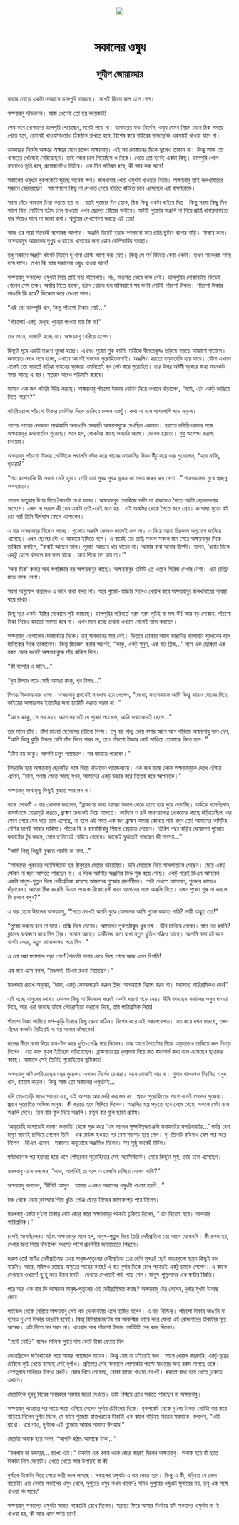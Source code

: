 <div align=center> <img src="../../metadata/images/rabibasariya/সকালের-ওষুধ-সুদীপ-জোয়ারদার.jpg" align="center"></div><br><h1 align=center>সকালের ওষুধ</h1>
<h2 align=center>সুদীপ জোয়ারদার</h2><br>রাস্তার মোড়ে একটা দোকানে ডালপুরি ভাজছে। দেখেই জিভে জল এসে গেল।

অক্ষয়বাবু দাঁড়ালেন। আজ খেলেই তো হয় কয়েকটা!

শেষ কবে দোকানের ডালপুরি খেয়েছেন, মনেই পড়ে না। ডাক্তারের কড়া নির্দেশ, ওষুধ যেমন নিয়ম মেনে ঠিক সময়ে খেতে হবে, তেমনই খাওয়াদাওয়াও ঠিকঠাক রাখতে হবে, বিশেষ করে বাইরের ভাজাভুজি একদমই খাওয়া যাবে না।

ডাক্তারের নির্দেশ অক্ষরে অক্ষরে মেনে চলেন অক্ষয়বাবু। এই সব দোকানের দিকে ভুলেও তাকান না। কিন্তু আজ তো খাবারের খোঁজেই বেরিয়েছেন। তাই নজর চলে গিয়েছিল ও দিকে। খেতে তো হবেই একটা কিছু। ডালপুরি খেলে রসনারও তৃপ্তি হবে, প্রয়োজনটাও মিটবে। এক দিন অনিয়ম হবে, কী আর করা যাবে!

সকালের ওষুধটা বুকপকেটে ঘুরছে অনেক ক্ষণ। জলখাবার খেয়ে ওষুধটা খাওয়ার নিয়ম। অক্ষয়বাবু তাই জলখাবারের সন্ধানে বেরিয়েছেন। আশেপাশে কিছু না দেখতে পেয়ে হাঁটতে হাঁটতে চলে এসেছেন এই বাসস্ট্যান্ডে।

সরমা বেঁচে থাকলে চিন্তা করতে হত না। যতই পুজোর দিন হোক, ঠিক কিছু একটা খাইয়ে দিত। কিন্তু সরমা কিছু দিন আগে বিনা নোটিসে হঠাৎ চলে যাওয়ায় এখন ছেলের বৌয়ের অধীনে। অষ্টমী পুজোর অঞ্জলি না দিয়ে প্রাপ্তি খাবারদাবারের ধার দিয়েও যাবে না জানা কথা। শ্বশুরের দেখাশোনা করছে এই ঢের!

আজ ওর সারা দিনেরই বন্দোবস্ত আলাদা। অঞ্জলি দিয়েই বরকে বগলদাবা করে প্রাপ্তি ছুটবে বাপের বাড়ি। ফিরবে কাল। অক্ষয়বাবুর আজকের দুপুর ও রাতের খাবারের জন্য হোম ডেলিভারির ব্যবস্থা।

তবু সকালে অঞ্জলি ঝটপট মিটলে দু’খানা টোস্ট আশা করা যেত। কিন্তু সে পর্ব মিটতে বেলা একটা। তখন লাঞ্চেরই সময় হয়ে যাবে। তখন কি আর সকালের ওষুধ খাওয়া যাবে!

অক্ষয়বাবু সকালের ওষুধটা নিয়ে তাই মহা ঝামেলায়। নাঃ, অতশত ভেবে লাভ নেই। ডালপুরির দোকানটায় ভিড়েই গেলেন শেষ তক। অর্ডার দিতে যাবেন, হঠাৎ খেয়াল হল মানিব্যাগে সব ক’টা নোটই পাঁচশো টাকার। পাঁচশো টাকার ভাঙানি কি হবে? জিজ্ঞেস করে নেওয়া ভাল।

“এই যে! ডালপুরি খাব, কিন্তু পাঁচশো টাকার নোট...”

“পাঁচশো! একটু দেখুন, খুচরো পাওয়া যায় কি না!”

তার মানে, ভাঙানি হচ্ছে না। অক্ষয়বাবু বেরিয়ে এলেন।

কিছুটা দূরে একটা মণ্ডপে পুজো হচ্ছে। এখনও পুজো শুরু হয়নি, মাইকে বীরেন্দ্রকৃষ্ণ ছড়িয়ে পড়ছে আকাশে বাতাসে। জমায়েত দেখে মনে হচ্ছে, এখানে আগেই বসবেন পুরোহিতমশাই। অঞ্জলিও হয়তো তাড়াতাড়ি হয়ে যাবে। বৌমা এখানে এলেই তো পারত! বাড়ির সামনের পুজোয় এমনিতেই খুব লেট করে পুরোহিত। তার উপর অষ্টমী পুজোর জন্য অনেকটা সময় আছে এ বার। সুতরাং আরও গড়িমসি করবে।

সামনে এক জন লটারি বিক্রি করছে। অক্ষয়বাবু পাঁচশো টাকার নোটটা নিয়ে ওখানে দাঁড়ালেন, “ভাই, এটা একটু ভাঙিয়ে দিতে পারবে?”

লটারিওয়ালা পাঁচশো টাকার নোটটার দিকে তাকিয়ে দেখল একটু। কথা না বলে পাশাপাশি ঘাড় নাড়ল।

পাশের পানের দোকানে মাঝবয়সি অবাঙালি দোকানি অক্ষয়বাবুকে দেখছিল একমনে। হয়তো লটারিওয়ালার সঙ্গে অক্ষয়বাবুর কথাবার্তাও শুনেছে। মনে হল, লোকটার কাছে ভাঙানি আছে। দেবেও হয়তো। শুধু অপেক্ষা করছে চাওয়ার।

অক্ষয়বাবু পাঁচশো টাকার নোটটাকে লম্বালম্বি ভাঁজ করে পানের দোকানির দিকে উঁচু করে ধরে শুধোলেন, “হবে নাকি, খুচরো?”

“শও রুপেয়াকি ভি সওদা নেহি হুয়া। নেহি তো সুবহ সুবহ ব্রাম্ভন কা মদত জরুর কর দেতা...” পানওয়ালার মুখে প্রচ্ছন্ন অসহায়তা।

পাতলা ফতুয়ার উপর দিয়ে পৈতেটা দেখা যাচ্ছে। অক্ষয়বাবুর দেবদ্বিজে ভক্তি না থাকলেও পৈতে পরাটা ছেলেবেলার অভ্যেস। এখন না পরলে কী যেন একটা নেই-নেই মনে হয়। এই অস্বস্তির থেকে পৈতে বহন শ্রেয়। ক’গাছা সুতো বই তো নয়! তিনি দীর্ঘশ্বাস ফেলে এগোলেন।

এ বার অক্ষয়বাবুর খিদেও পাচ্ছে। পুজোয় অঞ্জলি কোনও কালেই দেন না। এ নিয়ে সরমা চিরকাল অনুযোগ জানিয়ে এসেছে। এখন ছেলের বৌ-ও আকারে ইঙ্গিতে বলে। এ বারেই তো প্রাপ্তি সকাল সকাল স্নান সেরে অক্ষয়বাবুর দিকে তাকিয়ে বলছিল, “বাবাই আছেন ভাল। পুজো-আচ্চার ধার ধারেন না। আমার বাবা আবার উল্টো। বলেন, ‘ধর্মের দিকে একটু হেলে থাকলে মন ভাল থাকে। অন্য দিকে মন যায় না।’”

‘অন্য দিক’ কথার অর্থ অপরিষ্কার নয় অক্ষয়বাবুর কাছে। অক্ষয়বাবুর ওটিটি-তে ওয়েব সিরিজ দেখার নেশা। এটা প্রাপ্তির মতে বাজে নেশা।

সরমা অনুযোগ করলেও এ ভাবে কথা বলত না। আর পুজো-আচ্চার দিনেও খেয়াল করে অক্ষয়বাবুর জলখাবারের ব্যবস্থা করে রাখত।

কিছু দূরে একটা মিষ্টির দোকানে লুচি ভাজছে। ডালপুরির পরিবর্তে গরম গরম লুচিই বা মন্দ কী! আর বড় দোকান, পাঁচশো টাকা নিয়েও হয়তো সমস্যা হবে না। এখন মনে হচ্ছে প্রথমে ওখানে গেলেই ভাল করতেন।

অক্ষয়বাবু এগোলেন দোকানটার দিকে। তবু সাবধানের মার নেই। ভিতরে ঢোকার আগে ভাঙানির ব্যাপারটা শুধোবেন বলে মালিকের দিকে তাকালেন। কিন্তু জিজ্ঞেস করার আগেই, “কাকু, একটু শুনুন, এক বার প্লিজ়...” বলে এক ছোকরা এক রকম জোর করেই অক্ষয়বাবুকে দাঁড় করিয়ে দিল।

“কী ব্যাপার এ ভাবে...”

“খুব বিপদে পড়ে গেছি আমরা কাকু, খুব বিপদ...”

নিশ্চয় টাকাপয়সার ধান্দা। অক্ষয়বাবু প্রথমেই সাবধান হয়ে গেলেন, “দেখো, সাতসকালে আমি কিন্তু কারও বোনের বিয়ে, ভাইয়ের অপারেশন ইত্যাদির জন্য চ্যারিটি করতে পারব না।”

“আরে কাকু, সে সব নয়। আমাদের ওই যে পুজো প্যান্ডেল, আমি ওখানকারই ছেলে...”

তার মানে চাঁদা। চাঁদা চাওয়া ছেলেদের চটানো বিপদ। তবু বড় কিছু চেয়ে বসার আগে আগ বাড়িয়ে অক্ষয়বাবু বলে দেন, “আমি কিন্তু কুড়ি টাকার বেশি চাঁদা দিতে পারব না, তাও পাঁচশো টাকার নোট ভাঙিয়ে তোমাকে নিতে হবে।”

“চাঁদা নয় কাকু। আপনি চলুন প্যান্ডেলে। সব জানতে পারবেন।”

নিমরাজি হয়ে অক্ষয়বাবু ছেলেটির সঙ্গে গিয়ে দাঁড়ালেন প্যান্ডেলটায়। এক জন বয়স্ক লোক অক্ষয়বাবুকে দেখে এগিয়ে এলেন, “দাদা, গলায় পৈতে আছে যখন, আমাদের একটু উদ্ধার করে দিতেই হবে আপনাকে।”

অক্ষয়বাবু মাথামুন্ডু কিছুই বুঝতে পারলেন না।

বয়স্ক লোকটি এ বার খোলসা করলেন, “ব্রাহ্মণের জন্য আমরা সকাল থেকে হন্যে হয়ে ঘুরে বেড়াচ্ছি। অর্ককে বলেছিলাম, বাসস্ট্যান্ডে ঘোরাঘুরি করতে, ব্রাহ্মণ দেখলেই নিয়ে আসতে। ভাগ্যিস ও রবি পানওয়ালার দোকানের কাছে দাঁড়িয়েছিল! ওর ফোন পেয়ে যেন ধড়ে প্রাণ এসেছে, না হলে এই সময় এক জন ব্রাহ্মণ আমরা কোথায় পাই বলুন তো! আমাদের কমিটির বেশির ভাগই আবার মাহিষ্য। পাঁচের বি-র ব্যানার্জিবাবু শিমলা বেড়াতে গেছেন। তিরিশ নম্বর বাড়ির ঘোষালদা পুজোর কন্ডাক্টেড টুর করান, ভোর ছ’টাতেই বেরিয়ে গেছেন। কাজেই বুঝতেই পারছেন কী সমস্যা...”

“আমি কিন্তু কিছুই বুঝতে পারছি না দাদা...”

“আমাদের পুরুতের অ্যাসিস্ট্যান্ট হরু ঠাকুরের মেয়ের ডায়েরিয়া। উনি মেয়েকে নিয়ে হাসপাতালে গেছেন। মেয়ে একটু স্টেবল না হলে আসতে পারছেন না। এ দিকে অষ্টমীর অঞ্জলির ভিড় শুরু হয়ে গেছে। একটু পরেই ডিএম আসবেন, একটা মানুষ-পুতুল দিয়ে দেবীপ্রতিমা হয়েছে আমাদের পুজোর প্রদর্শনীতে। সেটা দেখতে আসবেন, পুজোর কাছেও দাঁড়াবেন। আমরা ঠিক করেছি ডিএম স্যরকে রিকোয়েস্ট করব আমাদের সঙ্গে অঞ্জলি দিতে। এখন পুজো শুরু না করলে কি চলবে বলুন?”

এ বার হেসে উঠলেন অক্ষয়বাবু, “পৈতে দেখেই অমনি বুঝে ফেললেন আমি পুজো করতে পারি? ভারী অদ্ভুত তো!”

“পুজো করতে হবে না দাদা। প্রক্সি দিয়ে দেবেন। আমাদের পুরুতঠাকুর খুব দক্ষ। উনি চালিয়ে নেবেন। স্নান তো হয়নি? ক্লাবের বাথরুমে করে নিন প্লিজ়। সাবান আছে। ঢাকীদের জন্য রাখা নতুন ধুতি-গেঞ্জিও আছে। আপনি দাদা চট করে স্নানটা সেরে, নতুন জামাকাপড় পরে নিন।”

এ তো মহা ফ্যাসাদে পড়া গেল! পৈতেটা গলায় রেখে দিয়ে শেষে আজ এমন বিপত্তি!

এক জন এসে বলল, “মণ্ডলদা, ডিএম রওনা দিয়েছেন।”

মণ্ডলদার চোখে অনুনয়, “দাদা, একটু কোঅপারেট করুন প্লিজ়! আপনাকে নিরাশ করব না। যথাসাধ্য পারিশ্রমিকও দেব!”

এই হচ্ছে মানুষের দোষ। কোনও কিছু না জিজ্ঞেস করেই একটা ধারণা গড়ে নেয়। উনি ভাবছেন সকালের ওষুধ খাওয়া নিয়ে, আর এরা ভাবছে তাঁকে পৌরোহিত্য করানো নিয়ে, তাঁর পারিশ্রমিক নিয়ে!

পাঁচশো টাকা ভাঙিয়ে দশ-কুড়ি টাকার কিছু কেনা কঠিন। বিশেষ করে এই সকালবেলায়। এত করে যখন ধরেছে, তখন এঁদের কাজটা মিটিয়েই না হয় আবার ঝাঁপাবেন!

কলের নীচে মাথা দিয়ে স্নান-টান করে ধুতি-গেঞ্জি পরে নিলেন। তার আগে পৈতেটার দিকে আড়চোখে তাকিয়ে জল নিংড়ে নিলেন। এত কাল স্কুলে ইতিহাস পড়িয়েছেন। ব্রাহ্মণ্যতন্ত্রের কুপ্রভাব নিয়ে কত জ্ঞানগর্ভ কথা বলে এসেছেন ছাত্রদের কাছে। আজকে সেই তিনিই পুরোহিতের ভূমিকায়!

অক্ষয়বাবু ষাট পেরিয়েছেন বছর দুয়েক। এখনও নির্মেদ চেহারা। বয়স বোঝাই যায় না। শুগার থাকলেও নিয়মিত ওষুধ খান, ব্যায়াম করেন। কিন্তু আজ তো সকালের ওষুধটাই…

যদি তাড়াতাড়ি ছাড়া পাওয়া যায়, এই আশায় আর দেরি করলেন না। প্রধান পুরোহিতের পাশে বসেই গেলেন পুজোয়। প্রধান পুরোহিত অভিজ্ঞ মানুষ। কী করতে হবে শিখিয়ে দিলেন। অঞ্জলির মন্ত্র পড়তে হবে থেমে থেমে, সকলে সেটা বলে অঞ্জলি দেবে। তিন বার ফুল দিয়ে অঞ্জলি। চতুর্থ বার ফুল ছাড়া প্রণাম।

‘আয়ুর্দেহি যশোদেহি ভাগ্যং ভগবতি’ থেকে শুরু করে ‘এষ সচন্দন পুষ্পবিল্বপত্রাঞ্জলি সবাহনায়ৈ সপরিবারায়ৈ...’ পর্যন্ত বেশ মসৃণ ভাবেই চালিয়ে গেলেন তিনি। এক রাউন্ড হওয়ার পর বেশ সড়গড় হয়ে গেল। দু’-তিনটে রাউন্ডও বেশ পার করে দিলেন। ডিএম এলেন। সকলের অনুরোধে অঞ্জলিও দিলেন। সব সুষ্ঠু ভাবেই মিটল।

ঘণ্টাখানেক পর হন্তদন্ত হয়ে এসে পৌঁছলেন পুরোহিতের সেই অ্যাসিস্ট্যান্ট। মেয়ে কিছুটা সুস্থ, তাই চলে এসেছেন।

মণ্ডলবাবু এসে বললেন, “দাদা, আপনিই তা হলে এ বেলাটা চালিয়ে নেবেন নাকি?”

অক্ষয়বাবু বললেন, “উনিই আসুন। আমার এখনও সকালের ওষুধটা খাওয়া হয়নি...”

মঞ্চ থেকে নেমে ক্লাবঘরে গিয়ে ধুতি-গেঞ্জি ছেড়ে নিজের জামাকাপড় পরে নিলেন।

মণ্ডলবাবু একটা দু’শো টাকার নোট জোর করে অক্ষয়বাবুর পকেটে ঢুকিয়ে দিলেন, “এটা নিতেই হবে। আপনার পারিশ্রমিক।”

চলেই আসছিলেন। হঠাৎ অক্ষয়বাবুর মনে হল, মানুষ-পুতুল দিয়ে তৈরি দেবীপ্রতিমা তো আগে দেখেননি। কী রকম হয়, দেখার জন্য গিয়ে দাঁড়ালেন মণ্ডপের পাশে প্রদর্শনীর জমায়েতের পিছনে।

দারুণ তো! মাটির দেবীপ্রতিমার চেয়ে মানুষ-পুতুলের দেবীপ্রতিমা ঢের বেশি সুন্দর! ছোট বাহনগুলো ছাড়া কিছুই বাদ যায়নি। আরে, মহিষও রয়েছে অসুরের পায়ের কাছে! এ বার দুর্গার দিকে চোখ পড়তেই একটু চমকে গেলেন। এ কাকে দেখছেন ওখানে! হু হু করে উঠল মনটা। দেখতে দেখতেই পর্দা পড়ে গেল। মানুষ-পুতুলদের এক ঘণ্টার বিরতি।

পরে আর এক বার কি আসবেন মানুষ-পুতুলের এই দেবীপ্রতিমার কাছে? অক্ষয়বাবু টের পেলেন, দুর্গার মুখটা টানছে জোর।

প্যান্ডেল থেকে বেরিয়ে অক্ষয়বাবু সেই বড় দোকানটায় এসে হাজির হলেন। এ বার নিশ্চিন্ত। পাঁচশো টাকার ভাঙানি না হলেও দু’শো টাকার ভাঙানি হবেই। কিন্তু রিটায়ারমেন্টের পর আকস্মিক ভাবে করে ফেলা এই রোজগারের টাকাটার মূল্য অনেক। ওটা দিতে মন সরল না। খাওয়ার পরে পাঁচশো টাকার নোটটাই বের করে দিলেন।

“ছোট নেই?” বলেও মালিক লুচির দাম কেটে টাকা ফেরত দিল।

ভেবেছিলেন ঘণ্টাখানেক পরে আবার প্যান্ডেলে যাবেন। কিন্তু মেঘ না চাইতেই জল। আগে খেয়াল করেননি, একটু দূরের টেবিলে লুচি খেতে বসেছে সেই দুর্গাও। প্রতিমার সেই ঝলমলে পোশাকটা পাল্টে যাওয়ায় অন্য রকম লাগছে ওকে। বেশভূষায় দারিদ্রের চিহ্নও প্রকট। জোর খিদে পেয়েছে, বোঝা যাচ্ছে খাওয়া দেখেই। হয়তো বাধ্য হয়ে খেতে ঢুকেছে এখানে।

মেয়েটিকে হুবহু বিয়ের সময়কার সরমার মতো দেখতে। তাই বিস্ময়ে চোখ সরাতে পারছেন না অক্ষয়বাবু।

অক্ষয়বাবু খাওয়ার পর পায়ে পায়ে এগিয়ে গেলেন দুর্গার টেবিলের দিকে। বুকপকেট থেকে দু’শো টাকার নোটটা বার করে বাড়িয়ে দিলেন দুর্গার দিকে, যে ভাবে পুজোয় হাতখরচের টাকাটা এক কালে বাড়িয়ে দিতেন সরমাকে, বললেন, “এটা রাখো। ধরে নাও, দুর্গাকে এই পুজোয় আমার সামান্য উপহার!”

মেয়েটা অবাক হয়ে বলল, “আপনি হঠাৎ আমাকে টাকা...”

“বললাম না উপহার... রাখো এটা।” টাকাটা এক রকম ওকে জোর করেই দিলেন অক্ষয়বাবু। অবাক হয়ে বাঁ হাতে টাকাটা নিল মেয়েটি। খেতে খেতে আর উপায়ই বা কী!

দুর্গাকে টাকাটা দিতে পেরে ভারী ভাল লাগছে। সকালের ওষুধটা এ বার খেতে হবে। কিন্তু এ কী, ঘড়িতে যে বেলা বারোটা! এত বেলায় সকালের ওষুধ খেলে, দুপুরের ওষুধ কখন খাবেন? যদিও দুপুরের ওষুধটা শুগারের নয়, তবু এক সঙ্গে খাওয়া কি যাবে?

অক্ষয়বাবু সকালের ওষুধটা আবার পকেটেই রেখে দিলেন। সরমার ফিরে আসার দিনটায় যদি সকালের ওষুধটা না-ই খাওয়া হয়, কী আর এমন ক্ষতি হবে!